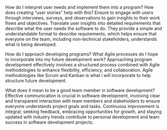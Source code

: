 How do I interpret user needs and implement them into a program? How does creating “user stories” help with this?
Ensure to engage with users through interviews, surveys, and observations to gain insights to their work flows and objectives.
Translate user insights into detailed requirements that describe what the user needs the software to do.
They provide a simple and understandable format to describe requirements, which helps ensure that everyone on the team, including non-technical stakeholders, understands what is being developed.

How do I approach developing programs? What Agile processes do I hope to incorporate into my future development work?
Approaching program development effectively involves a structured process combined with Agile methodologies to enhance flexibility, efficiency, and collaboration.
Agile methodologies like Scrum and Kanban is what i will incorporate to help structure future development.

What does it mean to be a good team member in software development?
Effective communication is crucial in software development, involving clear and transparent interaction with team members and stakeholders to ensure everyone understands project goals and tasks.
Continuous improvement is integral; seeking feedback, embracing opportunities for growth, and staying updated with industry trends contribute to personal development and team success in software development projects.
